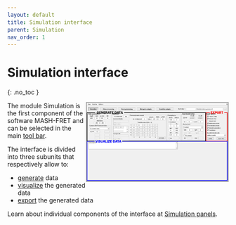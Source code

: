 ```yaml
---
layout: default
title: Simulation interface
parent: Simulation
nav_order: 1
---
```


# Simulation interface
{: .no_toc }

<a href="../assets/images/gui/interface-simulation.png"><img src="../assets/images/gui/interface-simulation.png" width="325" style="float:right"/></a>

The module Simulation is the first component of the software MASH-FRET and can be selected in the main 
[tool bar](../Getting_started.html#interface).

The interface is divided into three subunits that respectively allow to:
* <u>generate</u> data
* <u>visualize</u> the generated data
* <u>export</u> the generated data

Learn about individual components of the interface at 
[Simulation panels](panels).

